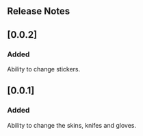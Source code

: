 ## Release Notes

## [0.0.2]

### Added
Ability to change stickers.

<!-- ### Fixed

### Removed -->

## [0.0.1]

### Added
Ability to change the skins, knifes and gloves.
